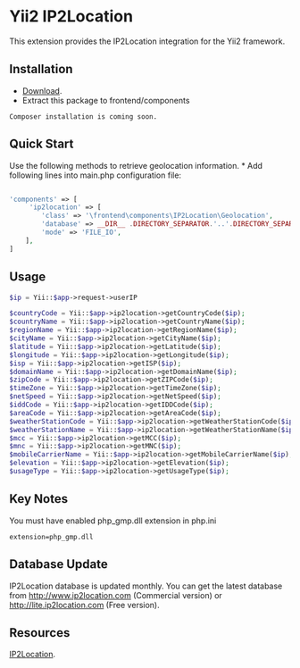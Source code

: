 Yii2 IP2Location
=======================
This extension provides the IP2Location integration for the Yii2 framework.

Installation
------------
*   [Download](https://github.com/ImAnilChaudhari/yii2-ip2location/archive/master.zip).
*   Extract this package to frontend/components

``` Composer installation is coming soon. ```

Quick Start
-----------

Use the following methods to retrieve geolocation information. * Add following lines into main.php configuration file:
```php

'components' => [
     'ip2location' => [
        'class' => '\frontend\components\IP2Location\Geolocation',
        'database' => __DIR__ .DIRECTORY_SEPARATOR.'..'.DIRECTORY_SEPARATOR.'components'.DIRECTORY_SEPARATOR.'IP2Location'.DIRECTORY_SEPARATOR.'IP2LOCATION-LITE-DB1.BIN',
        'mode' => 'FILE_IO',
    ],
]
```

Usage
-----
```php
$ip = Yii::$app->request->userIP

$countryCode = Yii::$app->ip2location->getCountryCode($ip);
$countryName = Yii::$app->ip2location->getCountryName($ip);
$regionName = Yii::$app->ip2location->getRegionName($ip);
$cityName = Yii::$app->ip2location->getCityName($ip);
$latitude = Yii::$app->ip2location->getLatitude($ip);
$longitude = Yii::$app->ip2location->getLongitude($ip);
$isp = Yii::$app->ip2location->getISP($ip);
$domainName = Yii::$app->ip2location->getDomainName($ip);
$zipCode = Yii::$app->ip2location->getZIPCode($ip);
$timeZone = Yii::$app->ip2location->getTimeZone($ip);
$netSpeed = Yii::$app->ip2location->getNetSpeed($ip);
$iddCode = Yii::$app->ip2location->getIDDCode($ip);
$areaCode = Yii::$app->ip2location->getAreaCode($ip);
$weatherStationCode = Yii::$app->ip2location->getWeatherStationCode($ip);
$weatherStationName = Yii::$app->ip2location->getWeatherStationName($ip);
$mcc = Yii::$app->ip2location->getMCC($ip);
$mnc = Yii::$app->ip2location->getMNC($ip);
$mobileCarrierName = Yii::$app->ip2location->getMobileCarrierName($ip);
$elevation = Yii::$app->ip2location->getElevation($ip);
$usageType = Yii::$app->ip2location->getUsageType($ip);
```
Key Notes
---------

You must have enabled php_gmp.dll extension in php.ini
```
extension=php_gmp.dll
```


Database Update
---------------

IP2Location database is updated monthly. You can get the latest database from http://www.ip2location.com (Commercial version) or http://lite.ip2location.com (Free version).

Resources
---------
[IP2Location](http://www.ip2location.com/).
